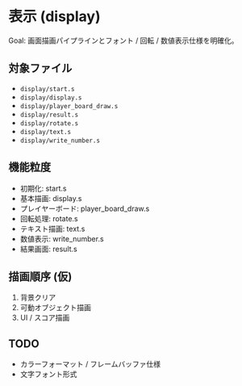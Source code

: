 # 表示 (display)

Goal: 画面描画パイプラインとフォント / 回転 / 数値表示仕様を明確化。

## 対象ファイル

- `display/start.s`
- `display/display.s`
- `display/player_board_draw.s`
- `display/result.s`
- `display/rotate.s`
- `display/text.s`
- `display/write_number.s`

## 機能粒度

- 初期化: start.s
- 基本描画: display.s
- プレイヤーボード: player_board_draw.s
- 回転処理: rotate.s
- テキスト描画: text.s
- 数値表示: write_number.s
- 結果画面: result.s

## 描画順序 (仮)

1. 背景クリア
2. 可動オブジェクト描画
3. UI / スコア描画

## TODO

- カラーフォーマット / フレームバッファ仕様
- 文字フォント形式
